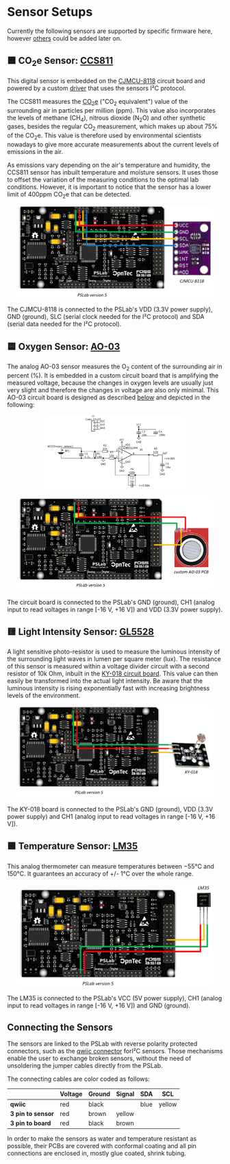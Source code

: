 # Sensor Setups

Currently the following sensors are supported by specific firmware here, however [others](https://pslab.io/sensors/) could be added later on.

## ⬛ CO<sub>2</sub>e Sensor: [CCS811](https://cdn.sparkfun.com/assets/learn_tutorials/1/4/3/CCS811_Datasheet-DS000459.pdf)

This digital sensor is embedded on the [CJMCU-8118](https://www.amazon.co.jp/-/en/CJMCU-8118-HDC1080-Monoxide-Temperature-Humidity/dp/B07KWPHYLY) circuit board and powered by a custom [driver](../sensors/driver_ccs811.py) that uses the sensors I²C protocol.

The CCS811 measures the [CO<sub>2</sub>e](https://klima.com/blog/what-is-co2e/) ("CO<sub>2</sub> equivalent") value of the surrounding air in particles per million (ppm). This value also incorporates the levels of methane (CH<sub>4</sub>), nitrous dioxide (N<sub>2</sub>O) and other synthetic gases, besides the regular CO<sub>2</sub> measurement, which makes up about 75% of the CO<sub>2</sub>e. This value is therefore used by environmental scientists nowadays to give more accurate measurements about the current levels of emissions in the air.

As emissions vary depending on the air's temperature and humidity, the CCS811 sensor has inbuilt temperature and moisture sensors. It uses those to offset the variation of the measuring conditions to the optimal lab conditions. However, it is important to notice that the sensor has a lower limit of 400ppm CO<sub>2</sub>e that can be detected.

<p align="center">
    <img src="./images/co2_sensor_connection.png" alt="Connecting the co2 sensor" width="90%">
</p>
The CJMCU-8118 is connected to the PSLab's VDD (3.3V power supply), GND (ground), SLC (serial clock needed for the I²C protocol) and SDA (serial data needed for the I²C protocol).

## 🟦 Oxygen Sensor: [AO-03](http://www.aosong.com/userfiles/files/media/Datasheet%20AO-03.pdf)

The analog AO-03 sensor measures the O<sub>2</sub> content of the surrounding air in percent (%). It is embedded in a custom circuit board that is amplifying the measured voltage, because the changes in oxygen levels are usually just very slight and therefore the changes in voltage are also only minimal. This AO-03 circuit board is designed as described [below](./ao-03_amplifier_circuit_design/) and depicted in the following:
<p align="center">
    <img src="./images/ao-03_amplifier_circuit_schematic.png" alt="Schematic of the amplifier board" width="65%">
</p>

<p align="center">
    <img src="./images/o2_sensor_connection.png" alt="Connecting the o2 sensor" width="90%">
</p>
The circuit board is connected to the PSLab's GND (ground), CH1 (analog input to read voltages in range [-16 V, +16 V]) and VDD (3.3V power supply).

## 🟨 Light Intensity Sensor: [GL5528](https://pi.gate.ac.uk/pages/airpi-files/PD0001.pdf)

A light sensitive photo-resistor is used to measure the luminous intensity of the surrounding light waves in lumen per square meter (lux). The resistance of this sensor is measured within a voltage divider circuit with a second resistor of 10k Ohm, inbuilt in the [KY-018 circuit board](https://datasheetspdf.com/pdf-file/1402029/Joy-IT/KY-018/1). This value can then easily be transformed into the actual light intensity. Be aware that the luminous intensity is rising exponentially fast with increasing brightness levels of the environment.

<p align="center">
    <img src="./images/light_sensor_connection.png" alt="Connecting the light sensor" width="90%">
</p>
The KY-018 board is connected to the PSLab's GND (ground), VDD (3.3V power supply) and CH1 (analog input to read voltages in range [-16 V, +16 V]).

## 🟩 Temperature Sensor: [LM35](https://www.ti.com/lit/ds/symlink/lm35.pdf)

This analog thermometer can measure temperatures between −55°C and 150°C. It guarantees an accuracy of +/- 1°C over the whole range.

<p align="center">
    <img src="./images/temp_sensor_connection.png" alt="Connecting the temperature sensor" width="90%">
</p>
The LM35 is connected to the PSLab's VCC (5V power supply), CH1 (analog input to read voltages in range [-16 V, +16 V]) and GND (ground).

## Connecting the Sensors

The sensors are linked to the PSLab with reverse polarity protected connectors, such as the [qwiic connector](https://www.sparkfun.com/qwiic) forI²C sensors.
Those mechanisms enable the user to exchange broken sensors, without the need of unsoldering the jumper cables directly from the PSLab.

The connecting cables are color coded as follows:

|                     | Voltage | Ground | Signal |  SDA | SCL    |
|---------------------|---------|--------|--------|----- |--------|
|      **qwiic**      |   red   |  black |        | blue | yellow |
| **3 pin to sensor** |   red   |  brown | yellow |      |        |
|  **3 pin to board** |   red   |  black |  brown |      |        |

In order to make the sensors as water and temperature resistant as possible, their PCBs are covered with conformal coating
and all pin connections are enclosed in, mostly glue coated, shrink tubing.

